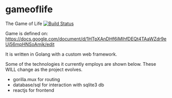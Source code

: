 # gameoflife
The Game of Life
[![Build Status](https://travis-ci.org/himanshuo/gameoflife.svg?branch=develop)](https://travis-ci.org/himanshuo/gameoflife)

Game is defined on:
https://docs.google.com/document/d/1HTpXAnDHf6iMlhfDEQt4TAaWZdr9eUj56mpHNSoAmjk/edit


It is written in Golang with a custom web framework.   

Some of the technologies it currently employs are shown below. These WILL change as the project evolves.   

* gorilla.mux for routing
* database/sql for interaction with sqlite3 db
* reactjs for frontend
